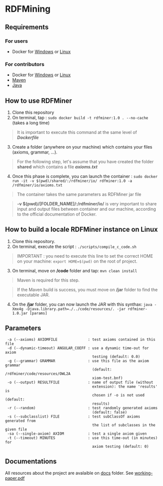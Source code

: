 # RDFMining

## Requirements

### For users 

- Docker for [Windows](https://docs.docker.com/docker-for-windows/install/) or [Linux](https://docs.docker.com/engine/install/)

### For contributors

- Docker for [Windows](https://docs.docker.com/docker-for-windows/install/) or [Linux](https://docs.docker.com/engine/install/)
- [Maven](https://maven.apache.org/download.cgi)
- [Java](https://www.java.com/fr/download/)

## How to use RDFMiner

1. Clone this repository
2. On terminal, tap : ```sudo docker build -t rdfminer:1.0 . --no-cache``` (takes a long time)
> It is important to execute this command at the same level of ***Dockerfile***
3. Create a folder (anywhere on your machine) which contains your files (axioms, grammar, ...). 
> For the following step, let's assume that you have created the folder **shared** which contains a file ***axioms.txt***
4. Once this phase is complete, you can launch the container : ```sudo docker run -it -v $(pwd)/shared/:/rdfminer/io/ rdfminer:1.0 -a /rdfminer/io/axioms.txt```
> The container takes the same parameters as RDFMiner jar file

> **-v $(pwd)/[FOLDER_NAME]/:/rdfminer/io/** is very important to share input and output files between container and our machine, according to the official documentation of Docker. 

## How to build a locale RDFMiner instance on Linux

1. Clone this repository.
2. On terminal, execute the script : ```./scripts/compile_c_code.sh```
> IMPORTANT : you need to execute this line to set the correct HOME on your machine: ```export HOME=$(pwd)``` on the root of project.
3. On terminal, move on **/code** folder and tap: ```mvn clean install```
> Maven is required for this step.

> If the Maven build is success, you must move on **/jar** folder to find the executable JAR.
4. On the **/jar** folder, you can now launch the JAR with this synthax: ```java -Xmx4g -Djava.library.path=./../code/resources/. -jar rdfminer-1.0.jar [params]```

## Parameters

```
 -a (--axioms) AXIOMFILE              : test axioms contained in this file
 -d (--dynamic-timeout) ANGULAR_COEFF : use a dynamic time-out for axiom
                                        testing (default: 0.0)
 -g (--grammar) GRAMMAR               : use this file as the axiom grammar
                                        (default: /rdfminer/code/resources/OWL2A
                                        xiom-test.bnf)
 -o (--output) RESULTFILE             : name of output file (without
                                        extension): the name 'results' is
                                        chosen if -o is not used (default:
                                        results)
 -r (--random)                        : test randomly generated axioms
                                        (default: false)
 -s (--subclasslist) FILE             : test subClassOf axioms generated from
                                        the list of subclasses in the given file
 -sa (--single-axiom) AXIOM           : test a single axiom given
 -t (--timeout) MINUTES               : use this time-out (in minutes) for
                                        axiom testing (default: 0)
```

## Documentations

All resources about the project are avalaible on [docs](https://github.com/RemiFELIN/RDFMining/tree/main/docs) folder. See [working-paper.pdf](https://github.com/RemiFELIN/RDFMining/tree/main/docs/working-paper.pdf)
